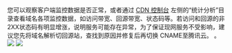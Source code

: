 您可以观察客户端监控数据是否正常，或者通过 [CDN 控制台](https://console.cloud.tencent.com/cdn) 左侧的“统计分析”目录查看域名各项监控数据，如访问带宽、回源带宽、状态码等。若访问和回源的非2XX状态码有明显增涨，说明服务可能存在异常，为了保证现网服务不受影响，建议您先将域名解析切回源站，查找到原因并修复后再切换 CNAME至腾讯云。
。
![](https://qcloudimg.tencent-cloud.cn/raw/82ea0908f082f79495625c949c9b70af.png)
![](https://qcloudimg.tencent-cloud.cn/raw/4e75c5227a33a53a9b26f5b076d7b41e.png)

